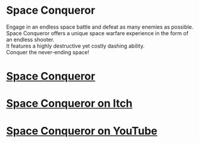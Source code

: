 # Space Conqueror
Engage in an endless space battle and defeat as many enemies as possible. <br/>
Space Conqueror offers a unique space warfare experience in the form of an endless shooter. <br/>
It features a highly destructive yet costly dashing ability. <br/>
Conquer the never-ending space! <br/>

# [Space Conqueror](https://nnra6864.github.io/nnra/?page=Projects&project=23) <br/>
# [Space Conqueror on Itch](https://nnra.itch.io/space-conqueror) <br/>
# [Space Conqueror on YouTube](https://youtu.be/2QNQncVg_Aw)
